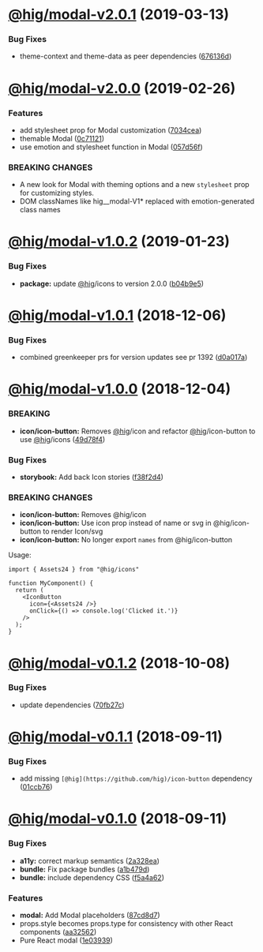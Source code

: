 # [@hig/modal-v2.0.1](https://github.com/Autodesk/hig/compare/@hig/modal@2.0.0...@hig/modal@2.0.1) (2019-03-13)


### Bug Fixes

* theme-context and theme-data as peer dependencies ([676136d](https://github.com/Autodesk/hig/commit/676136d))

# [@hig/modal-v2.0.0](https://github.com/Autodesk/hig/compare/@hig/modal@1.0.2...@hig/modal@2.0.0) (2019-02-26)


### Features

* add stylesheet prop for Modal customization ([7034cea](https://github.com/Autodesk/hig/commit/7034cea))
* themable Modal ([0c71121](https://github.com/Autodesk/hig/commit/0c71121))
* use emotion and stylesheet function in Modal ([057d56f](https://github.com/Autodesk/hig/commit/057d56f))


### BREAKING CHANGES

* A new look for Modal with theming options and a new `stylesheet` prop
for customizing styles.
* DOM classNames like hig__modal-V1* replaced with
emotion-generated class names

# [@hig/modal-v1.0.2](https://github.com/Autodesk/hig/compare/@hig/modal@1.0.1...@hig/modal@1.0.2) (2019-01-23)


### Bug Fixes

* **package:** update [@hig](https://github.com/hig)/icons to version 2.0.0 ([b04b9e5](https://github.com/Autodesk/hig/commit/b04b9e5))

# [@hig/modal-v1.0.1](https://github.com/Autodesk/hig/compare/@hig/modal@1.0.0...@hig/modal@1.0.1) (2018-12-06)


### Bug Fixes

* combined greenkeeper prs for version updates see pr 1392 ([d0a017a](https://github.com/Autodesk/hig/commit/d0a017a))

# [@hig/modal-v1.0.0](https://github.com/Autodesk/hig/compare/@hig/modal@0.1.2...@hig/modal@1.0.0) (2018-12-04)


### BREAKING

* **icon/icon-button:** Removes [@hig](https://github.com/hig)/icon and refactor [@hig](https://github.com/hig)/icon-button to use [@hig](https://github.com/hig)/icons ([49d78f4](https://github.com/Autodesk/hig/commit/49d78f4))


### Bug Fixes

* **storybook:** Add back Icon stories ([f38f2d4](https://github.com/Autodesk/hig/commit/f38f2d4))


### BREAKING CHANGES

* **icon/icon-button:** Removes @hig/icon
* **icon/icon-button:** Use icon prop instead of name or svg in @hig/icon-button to render Icon/svg
* **icon/icon-button:** No longer export `names` from @hig/icon-button

Usage:
```
import { Assets24 } from "@hig/icons"

function MyComponent() {
  return (
    <IconButton
      icon={<Assets24 />}
      onClick={() => console.log('Clicked it.')}
    />
  );
}
```

# [@hig/modal-v0.1.2](https://github.com/Autodesk/hig/compare/@hig/modal@0.1.1...@hig/modal@0.1.2) (2018-10-08)


### Bug Fixes

* update dependencies ([70fb27c](https://github.com/Autodesk/hig/commit/70fb27c))

# [@hig/modal-v0.1.1](https://github.com/Autodesk/hig/compare/@hig/modal@0.1.0...@hig/modal@0.1.1) (2018-09-11)


### Bug Fixes

* add missing `[@hig](https://github.com/hig)/icon-button` dependency ([01ccb76](https://github.com/Autodesk/hig/commit/01ccb76))

# [@hig/modal-v0.1.0](https://github.com/Autodesk/hig/compare/@hig/modal@0.0.0...@hig/modal@0.1.0) (2018-09-11)


### Bug Fixes

* **a11y:** correct markup semantics ([2a328ea](https://github.com/Autodesk/hig/commit/2a328ea))
* **bundle:** Fix package bundles ([a1b479d](https://github.com/Autodesk/hig/commit/a1b479d))
* **bundle:** include dependency CSS ([f5a4a62](https://github.com/Autodesk/hig/commit/f5a4a62))


### Features

* **modal:** Add Modal placeholders ([87cd8d7](https://github.com/Autodesk/hig/commit/87cd8d7))
* props.style becomes props.type for consistency with other React components ([aa32562](https://github.com/Autodesk/hig/commit/aa32562))
* Pure React modal ([1e03939](https://github.com/Autodesk/hig/commit/1e03939))

